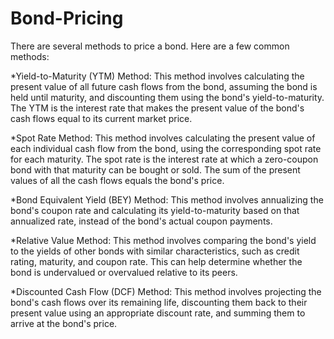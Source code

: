 # Bond-Pricing
There are several methods to price a bond. Here are a few common methods:

*Yield-to-Maturity (YTM) Method: This method involves calculating the present value of all future cash flows from the bond, assuming the bond is held until maturity, and discounting them using the bond's yield-to-maturity. The YTM is the interest rate that makes the present value of the bond's cash flows equal to its current market price.

*Spot Rate Method: This method involves calculating the present value of each individual cash flow from the bond, using the corresponding spot rate for each maturity. The spot rate is the interest rate at which a zero-coupon bond with that maturity can be bought or sold. The sum of the present values of all the cash flows equals the bond's price.

*Bond Equivalent Yield (BEY) Method: This method involves annualizing the bond's coupon rate and calculating its yield-to-maturity based on that annualized rate, instead of the bond's actual coupon payments.

*Relative Value Method: This method involves comparing the bond's yield to the yields of other bonds with similar characteristics, such as credit rating, maturity, and coupon rate. This can help determine whether the bond is undervalued or overvalued relative to its peers.

*Discounted Cash Flow (DCF) Method: This method involves projecting the bond's cash flows over its remaining life, discounting them back to their present value using an appropriate discount rate, and summing them to arrive at the bond's price.
